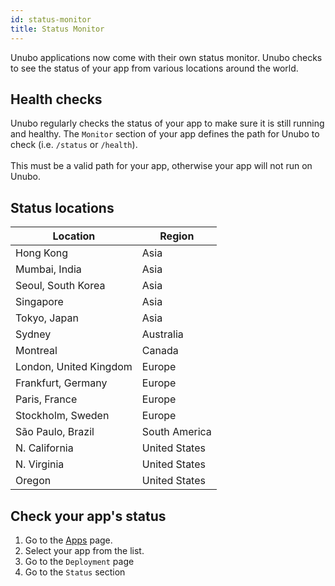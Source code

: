 ```yaml
---
id: status-monitor
title: Status Monitor
---
```


Unubo applications now come with their own status monitor. Unubo checks to see the status of your app from various locations around the world.

## Health checks
Unubo regularly checks the status of your app to make sure it is still running and healthy. The `Monitor` section of your app defines the path for Unubo to check (i.e. `/status` or `/health`).
<br/><br/>
This must be a valid path for your app, otherwise your app will not run on Unubo.

## Status locations

| Location                  | Region              |
| ------------------------- | ------------------- |
| Hong Kong                 | Asia                |
| Mumbai, India             | Asia                |
| Seoul, South Korea        | Asia                |
| Singapore                 | Asia                |
| Tokyo, Japan              | Asia                |
| Sydney                    | Australia           |
| Montreal                  | Canada              |
| London, United Kingdom    | Europe              |
| Frankfurt, Germany        | Europe              |
| Paris, France             | Europe              |
| Stockholm, Sweden         | Europe              |
| São Paulo, Brazil         | South America       |
| N. California             | United States       |
| N. Virginia               | United States       |
| Oregon                    | United States       |

## Check your app's status
<ol>
  <li>Go to the <a href="https://unubo.app/apps" target="_blank">Apps</a> page.</li>
  <li>Select your app from the list.</li>
  <li>Go to the <code>Deployment</code> page</li>
  <li>Go to the <code>Status</code> section</li>
</ol>
